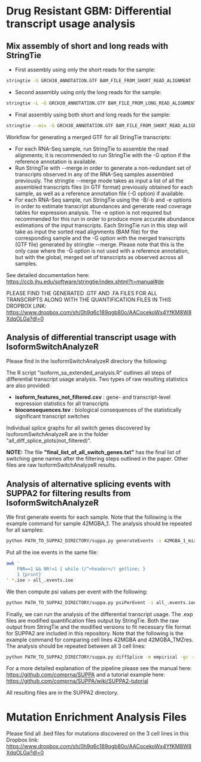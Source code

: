 # Drug Resistant GBM: Differential transcript usage analysis
## Mix assembly of short and long reads with StringTie

- First assembly using only the short reads for the sample:
```sh
stringtie -G GRCH38_ANNOTATION.GTF BAM_FILE_FROM_SHORT_READ_ALIGNMENT -o OUTPUT_GTF_NAME
```
- Second assembly using only the long reads for the sample:
```sh
stringtie -L -G GRCH38_ANNOTATION.GTF BAM_FILE_FROM_LONG_READ_ALIGNMENT -o OUTPUT_GTF_NAME
```

- Final assembly using both short and long reads for the sample:
```sh
stringtie --mix -G GRCH38_ANNOTATION.GTF BAM_FILE_FROM_SHORT_READ_ALIGNMENT BAM_FILE_FROM_LONG_READ_ALIGNMENT -o OUTPUT_GTF_NAME
```


Workflow for generating a merged GTF for all StringTie transcripts:

- For each RNA-Seq sample, run StringTie to assemble the read alignments; it is recommended to run StringTie with the -G option if the reference annotation is available.
- Run StringTie with --merge in order to generate a non-redundant set of transcripts observed in any of the RNA-Seq samples assembled previously. The stringtie --merge mode takes as input a list of all the assembled transcripts files (in GTF format) previously obtained for each sample, as well as a reference annotation file (-G option) if available.
- For each RNA-Seq sample, run StringTie using the -B/-b and -e options in order to estimate transcript abundances and generate read coverage tables for expression analysis. The -e option is not required but recommended for this run in order to produce more accurate abundance estimations of the input transcripts. Each StringTie run in this step will take as input the sorted read alignments (BAM file) for the corresponding sample and the -G option with the merged transcripts (GTF file) generated by stringtie --merge. Please note that this is the only case where the -G option is not used with a reference annotation, but with the global, merged set of transcripts as observed across all samples. 

See detailed documentation here: https://ccb.jhu.edu/software/stringtie/index.shtml?t=manual#de


PLEASE FIND THE GENERATED .GTF AND .FA FILES FOR ALL TRANSCRIPTS ALONG WITH THE QUANTIFICATION FILES IN THIS DROPBOX LINK: https://www.dropbox.com/sh/0h9q6c189qgb80o/AACocekoWx4YfKM8W8XdqOLGa?dl=0

## Analysis of differential transcript usage with IsoformSwitchAnalyzeR
Please find in the IsoformSwitchAnalyzeR directory the following:

The R script "isoform_sa_extended_analysis.R" outlines all steps of differential transcript usage analysis. Two types of raw resulting statistics are also provided:
- **isoform_features_not_filtered.csv** : gene- and transcript-level expression statistics for all transcripts
- **bioconsequences.tsv** : biological consequences of the statistically significant transcript switches

Individual splice graphs for all switch genes discovered by IsoforomSwitchAnalyzeR are in the folder "all_diff_splice_plots(not_filtered)".

**NOTE:** The file **"final_list_of_all_switch_genes.txt"** has the final list of switching gene names after the filtering steps outlined in the paper. Other files are raw IsoformSwitchAnalyzeR results.

## Analysis of alternative splicing events with SUPPA2 for filtering results from IsoformSwitchAnalyzeR

 We first generate events for each sample. Note that the following is the example command for sample 42MGBA_1. The analysis should be repeated for all samples:
```sh
python PATH_TO_SUPPA2_DIRECTORY/suppa.py generateEvents -i 42MGBA_1_mix.gtf -o 42MGBA_1.events -e SE SS MX RI FL -f ioe
```
Put all the ioe events in the same file:
```sh
awk '
    FNR==1 && NR!=1 { while (/^<header>/) getline; }
    1 {print}
' *.ioe > all_.events.ioe
```

We then compute psi values per event with the following:
```sh
python PATH_TO_SUPPA2_DIRECTORY/suppa.py psiPerEvent -i all_.events.ioe -e t_data_modified.ctab -o 42MGBA_1_events
```
Finally, we can run the analysis of the differential transcript usage. The .exp files are modified quantification files output by StringTie. Both the raw output from StringTie and the modified versions to fit necessary file format for SUPPA2 are included in this repository. Note that the following is the example command for comparing cell lines 42MGBA and 42MGBA_TMZres. The analysis should be repeated between all 3 cell lines:
```sh
python PATH_TO_SUPPA2_DIRECTORY/suppa.py diffSplice -m empirical -gc -i all_events.ioe -p 42MGBA_events.psi 42MGBA_TMZres_events.psi -e 42MGBA.exp 42MGBA_TMZres.exp  -o 42MGBA_vs_42MGBA_TMZres
```
For a more detailed explanation of the pipeline please see the manual here: https://github.com/comprna/SUPPA
and a tutorial example here: https://github.com/comprna/SUPPA/wiki/SUPPA2-tutorial

All resulting files are in the SUPPA2 directory.

# Mutation Enrichment Analysis Files

Please find all .bed files for mutations discovered on the 3 cell lines in this Dropbox link:
https://www.dropbox.com/sh/0h9q6c189qgb80o/AACocekoWx4YfKM8W8XdqOLGa?dl=0


